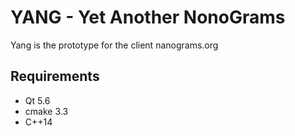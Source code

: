 # YANG - Yet Another NonoGrams

Yang is the prototype for the client nanograms.org

## Requirements

* Qt 5.6
* cmake 3.3
* C++14
